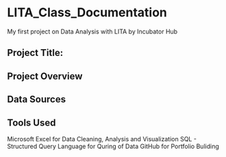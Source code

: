 # LITA_Class_Documentation

My first project on Data Analysis with LITA by Incubator Hub

## Project Title:

## Project Overview

## Data Sources

## Tools Used
Microsoft Excel for Data Cleaning, Analysis and Visualization
SQL - Structured Query Language for Quring of Data
GitHub for Portfolio Buliding
